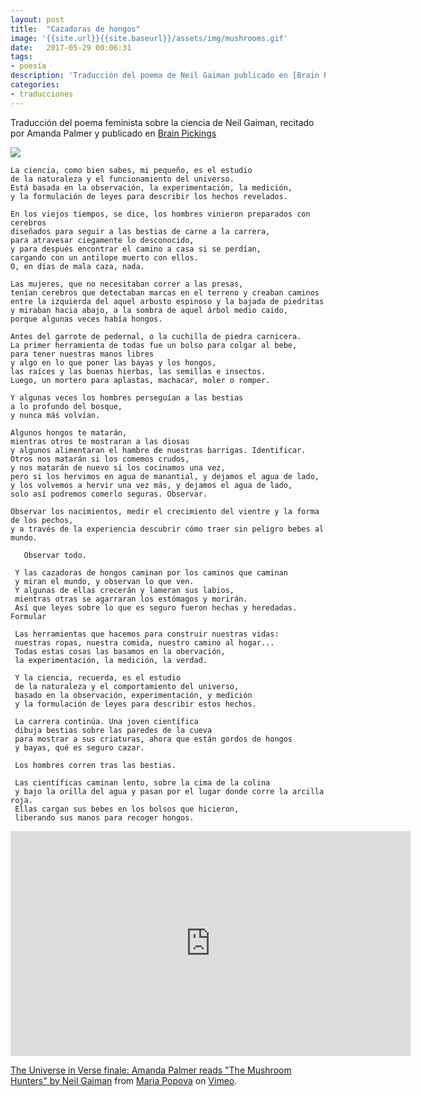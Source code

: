 ```yaml
---
layout: post
title:  "Cazadoras de hongos"
image: '{{site.url}}{{site.baseurl}}/assets/img/mushrooms.gif'
date:   2017-05-29 00:06:31
tags:
- poesía
description: 'Traducción del poema de Neil Gaiman publicado en [Brain Picking](http://bit.ly/2rNRWZc)'
categories:
- traducciones
---
```


Traducción del poema feminista sobre la ciencia de Neil Gaiman, recitado por Amanda Palmer y  publicado en [Brain Pickings](http://bit.ly/2rNRWZc)

![]({{site.url}}{{site.baseurl}}/assets/img/mushroom.gif)

    La ciencia, como bien sabes, mi pequeño, es el estudio
    de la naturaleza y el funcionamiento del universo.
    Está basada en la observación, la experimentación, la medición,
    y la formulación de leyes para describir los hechos revelados.

    En los viejos tiempos, se dice, los hombres vinieron preparados con cerebros
    diseñados para seguir a las bestias de carne a la carrera,
    para atravesar ciegamente lo desconocido,
    y para después encontrar el camino a casa si se perdían,
    cargando con un antilope muerto con ellos.
    O, en días de mala caza, nada.

    Las mujeres, que no necesitaban correr a las presas,
    tenían cerebros que detectaban marcas en el terreno y creaban caminos
    entre la izquierda del aquel arbusto espinoso y la bajada de piedritas
    y miraban hacia abajo, a la sombra de aquel árbol medio caido,
    porque algunas veces había hongos.

    Antes del garrote de pedernal, o la cuchilla de piedra carnicera.
    La primer herramienta de todas fue un bolso para colgar al bebe,
    para tener nuestras manos libres
    y algo en lo que poner las bayas y los hongos,
    las raíces y las buenas hierbas, las semillas e insectos.
    Luego, un mortero para aplastas, machacar, moler o romper.

    Y algunas veces los hombres perseguían a las bestias
    a lo profundo del bosque,
    y nunca máś volvían.

    Algunos hongos te matarán,
    mientras otros te mostraran a las diosas
    y algunos alimentaran el hambre de nuestras barrigas. Identificar.
    Otros nos matarán si los comemos crudos,
    y nos matarán de nuevo si los cocinamos una vez,
    pero si los hervimos en agua de manantial, y dejamos el agua de lado,
    y los volvemos a hervir una vez más, y dejamos el agua de lado,
    solo así podremos comerlo seguras. Observar.

    Observar los nacimientos, medir el crecimiento del vientre y la forma de los pechos,
    y a través de la experiencia descubrir cómo traer sin peligro bebes al mundo.

	   Observar todo.

     Y las cazadoras de hongos caminan por los caminos que caminan
     y miran el mundo, y observan lo que ven.
     Y algunas de ellas crecerán y lameran sus labios,
     mientras otras se agarraran los estómagos y morirán.
     Así que leyes sobre lo que es seguro fueron hechas y heredadas. Formular

     Las herramientas que hacemos para construir nuestras vidas:
     nuestras ropas, nuestra comida, nuestro camino al hogar...
     Todas estas cosas las basamos en la obervación,
     la experimentación, la medición, la verdad.

     Y la ciencia, recuerda, es el estudio
     de la naturaleza y el comportamiento del universo,
     basado en la observación, experimentación, y medición
     y la formulación de leyes para describir estos hechos.

     La carrera continúa. Una joven científica
     dibuja bestias sobre las paredes de la cueva
     para mostrar a sus criaturas, ahora que están gordos de hongos
     y bayas, qué es seguro cazar.

     Los hombres corren tras las bestias.

     Las científicas caminan lento, sobre la cima de la colina
     y bajo la orilla del agua y pasan por el lugar donde corre la arcilla roja.
     Ellas cargan sus bebes en los bolsos que hicieron,
     liberando sus manos para recoger hongos.

<p><iframe src="https://player.vimeo.com/video/214686538" align="middle" width="640" height="360" frameborder="0" allowfullscreen=""> </iframe>

<p><a href="https://vimeo.com/214686538">The Universe in Verse finale: Amanda Palmer reads &quot;The Mushroom Hunters&quot; by Neil Gaiman</a> from <a href="https://vimeo.com/brainpicker">Maria Popova</a> on <a href="https://vimeo.com">Vimeo</a>.</p>
